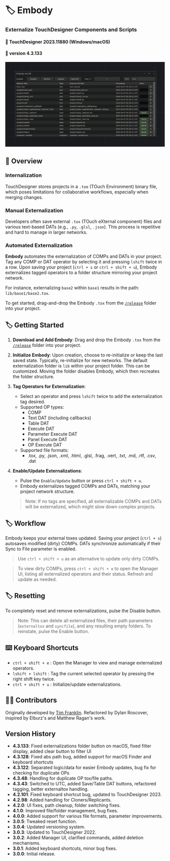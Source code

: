 
# :label: Embody
### Externalize TouchDesigner Components and Scripts
#### :floppy_disk: TouchDesigner 2023.11880 (Windows/macOS)
#### :floppy_disk: version 4.3.133

<img src='https://raw.githubusercontent.com/dylanroscover/Embody/master/img/screenshot2.jpg'>

## :notebook_with_decorative_cover: Overview
### Internalization
TouchDesigner stores projects in a `.toe` (TOuch Environment) binary file, which poses limitations for collaborative workflows, especially when merging changes.

### Manual Externalization
Developers often save external `.tox` (TOuch eXternal component) files and various text-based DATs (e.g., `.py`, `.glsl`, `.json`). This process is repetitive and hard to manage in larger networks.

### Automated Externalization
**Embody** automates the externalization of COMPs and DATs in your project. Tag any COMP or DAT operator by selecting it and pressing `lshift` twice in a row. Upon saving your project (`ctrl + s` or `ctrl + shift + u`), Embody externalizes tagged operators to a folder structure mirroring your project network.

For instance, externalizing `base2` within `base1` results in the path: `lib/base1/base2.tox`.

To get started, drag-and-drop the Embody `.tox` from the [`/release`](https://github.com/dylanroscover/Embody/tree/master/release) folder into your project.

## :label: Getting Started
1. **Download and Add Embody**: Drag and drop the Embody `.tox` from the [`/release`](https://github.com/dylanroscover/Embody/tree/master/release) folder into your project.

2. **Initialize Embody**: Upon creation, choose to re-initialize or keep the last saved state. Typically, re-initialize for new networks. The default externalization folder is `lib` within your project folder. This can be customized. Moving the folder disables Embody, which then recreates the folder structure.

3. **Tag Operators for Externalization**:
    - Select an operator and press `lshift` twice to add the externalization tag desired.
    - Supported OP types:
        - COMP
        - Text DAT (including callbacks)
        - Table DAT
        - Execute DAT
        - Parameter Execute DAT
        - Panel Execute DAT
        - OP Execute DAT
    - Supported file formats:
        - .tox, .py, .json, .xml, .html, .glsl, .frag, .vert, .txt, .md, .rtf, .csv, .dat

4. **Enable/Update Externalizations**:
    - Pulse the `Enable/Update` button or press `ctrl + shift + u`.
    - Embody externalizes tagged COMPs and DATs, matching your project network structure.

    > Note: If no tags are specified, all externalizable COMPs and DATs will be externalized, which might slow down complex projects.

## :label: Workflow
Embody keeps your external toxes updated. Saving your project (`ctrl + s`) autosaves modified (dirty) COMPs. DATs synchronize automatically if their Sync to File parameter is enabled.

> Use `ctrl + shift + u` as an alternative to update only dirty COMPs.

> To view dirty COMPs, press `ctrl + shift + e` to open the Manager UI, listing all externalized operators and their status. Refresh and update as needed.

## :label: Resetting
To completely reset and remove externalizations, pulse the Disable button.

> Note: This can delete all externalized files, their path parameters (`externaltox` and `syncfile`), and any resulting empty folders. To reinstate, pulse the Enable button.

## :keyboard: Keyboard Shortcuts
- `ctrl + shift + e` : Open the Manager to view and manage externalized operators.
- `lshift + lshift` : Tag the current selected operator by pressing the right shift key twice.
- `ctrl + shift + u` : Initialize/update externalizations.

## :man_juggling: Contributors
Originally developed by [Tim Franklin](https://github.com/franklin113/). Refactored by Dylan Roscover, inspired by Elburz's and Matthew Ragan's work.

## Version History
- **4.3.133**: Fixed externalizations folder button on macOS, fixed filter display, added clear button to filter UI
- **4.3.128**: Fixed abs path bug, added support for macOS Finder and keyboard shortcuts
- **4.3.122**: Separated logic/data for easier Embody updates, bug fix for checking for duplicate OPs
- **4.3.48**: Handling for duplicate OP tox/file paths.
- **4.3.43**: Switched to UTC, added Save/Table DAT buttons, refactored tagging, better externaltox handling.
- **4.2.101**: Fixed keyboard shortcut bug, updated to TouchDesigner 2023.
- **4.2.98**: Added handling for Cloners/Replicants.
- **4.2.0**: UI fixes, path cleanup, folder switching fixes.
- **4.1.0**: Improved file/folder management, bug fixes.
- **4.0.0**: Added support for various file formats, parameter improvements.
- **3.0.5**: Tweaked reset function.
- **3.0.4**: Updated versioning system.
- **3.0.3**: Updated to TouchDesigner 2022.
- **3.0.2**: Added Manager UI, clarified commands, added deletion mechanisms.
- **3.0.1**: Added keyboard shortcuts, minor bug fixes.
- **3.0.0**: Initial release.
